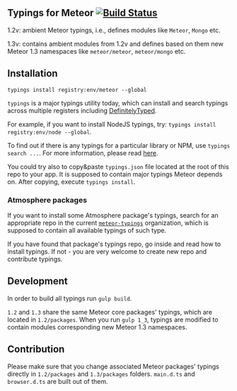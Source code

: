 ## Typings for Meteor [![Build Status](https://travis-ci.org/meteor-typings/meteor.svg?branch=master)](https://travis-ci.org/meteor-typings/meteor)

1.2v: ambient Meteor typings, i.e., defines modules like `Meteor`, `Mongo` etc.

1.3v: contains ambient modules from 1.2v and defines based on them new Meteor 1.3 namespaces
like `meteor/meteor`, `meteor/mongo` etc.

## Installation

`typings install registry:env/meteor --global`

`typings` is a major typings utility today, which can install and search typings across
multiple registers including [DefinitelyTyped](https://github.com/DefinitelyTyped/DefinitelyTyped).

For example, if you want to install NodeJS typings, try: `typings install registry:env/node --global`.

To find out if there is any typings for a particular library or NPM, use `typings search ...`.
For more information, please read [here](https://github.com/typings/typings).

You could try also to copy&paste `typings.json` file located at the root of this repo to your app.
It is supposed to contain major typings Meteor depends on. After copying, execute `typings install`.

### Atmosphere packages

If you want to install some Atmosphere package's typings, search for an appropriate repo in the current
[`meteor-typings`](https://github.com/meteor-typings) organization, which is supposed to contain all available typings of such type.

If you have found that package's typings repo, go inside and read how to install typings.
If not - you are very welcome to create new repo and contribute typings.

## Development

In order to build all typings run `gulp build`.

`1.2` and `1.3` share the same Meteor core packages' typings, which are located in `1.2/packages`.
When you run `gulp 1_3`, typings are modified to contain modules corresponding new Meteor 1.3 namespaces.

## Contribution

Please make sure that you change associated Meteor packages' typings directly in `1.2/packages` and `1.3/packages` folders.
`main.d.ts` and `browser.d.ts` are built out of them.

